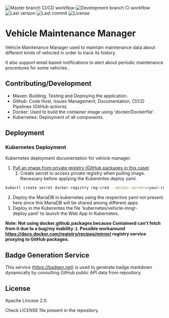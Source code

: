 ![Master branch CI/CD workflow](https://github.com/Strabox/vehicle-manager/workflows/Master%20branch%20CI/CD%20workflow/badge.svg)
![Development branch CI workflow](https://github.com/Strabox/vehicle-manager/workflows/Master%20branch%20CI/CD%20workflow/badge.svg?branch=feature%2Fdevelopment)
![Last version](https://badgen.net/github/release/strabox/vehicle-manager)
![Last commit](https://badgen.net/github/last-commit/strabox/vehicle-manager)
![License](https://badgen.net/github/license/strabox/vehicle-manager)

# Vehicle Maintenance Manager

Vehicle Maintenance Manager used to maintain maintenance data about different kinds of vehicled in order to track its history.

It also support email based notifications to alert about periodic maintenance procedures for some vehicles..

## Contributing/Development

- Maven: Building, Testing and Deploying the application.
- Github: Code Host, Issues Management, Documentation, CI/CD Pipelines (GitHub actions)
- Docker: Used to build the container image using 'docker/Dockerfile'.
- Kubernetes: Deployment of all components.

## Deployment

### Kubernetes Deployment

Kubernetes deployment documentation for vehicle manager:
1. [Pull an image from private registry (GitHub packages in this case)](https://kubernetes.io/docs/tasks/configure-pod-container/pull-image-private-registry/)
   1. Create secret to access private registry when pulling image. Necessary before applying the Kuberentes deploy yaml.
```bash
kubectl create secret docker-registry reg-cred --docker-server=<your-registry-server e.g. docker.io> --docker-username=<your-name> --docker-password=<your-pword> --docker-email=<your-email>
```
2. Deploy the MariaDB in kubernetes using the respective yaml not present here since this MariaDB will be shared among different apps.
3. Deploy in the Kuberentes the file 'kubernetes/vehicle-mngr-deploy.yaml' to launch the Web App in Kubernetes.

**Note: Not using docker.github.packages because Containerd can't fetch from it due to a bug/my inability :). Possible workaround https://docs.docker.com/registry/recipes/mirror/ registry service proxying to GitHub packages.**

## Badge Generation Service

This service (https://badgen.net) is used to generate badge markdown dynamically by consulting GitHub public API data from repository.

## License

Apache Lincese 2.0.

Check LICENSE file present in the repository.